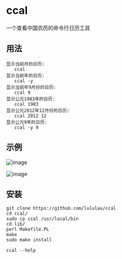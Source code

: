 # ccal

一个查看中国农历的命令行日历工具

## 用法

    显示当前月的日历:   
       ccal
    显示当前年的日历:
       ccal -y
    显示当前年9月份的日历:
       ccal 9
    显示公元1983年的日历:
       ccal 1983
    显示公元2012年12月份的日历:
       ccal 2012 12
    显示公元9年的日历:
       ccal -y 9

## 示例 

![image](http://imglf0.ph.126.net/PxI_KslY39drlfK1F55FwQ==/2081788927852049631.png)

![image](http://imglf2.ph.126.net/3OiX1eXdIOExvhcYCdu1Tg==/6597762458983902692.png)

## 安装

```
git clone https://github.com/lululau/ccal
cd ccal/
sudo cp ccal /usr/local/bin
cd lib/
perl Makefile.PL
make
sudo make install

ccal --help
```
